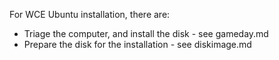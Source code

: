 For WCE Ubuntu installation, there are:
  * Triage the computer, and install the disk - see gameday.md
  * Prepare the disk for the installation - see diskimage.md
